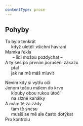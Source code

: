 ```yaml
---
contentType: prose
---
```


## Pohyby

To bylo tenkrát  
     když uletěli všichni havrani  
Mamka řekla  
      – lidi možou pozdychat –  
A ty ses po prvním porušení zákazu  
     ptal  
     jak na mě máš mluvit

Nevím kdy si vytřu oči  
Jenom tečou málem do krve  
     klouby obou rukou útočí  
     na slzné kanálky  
A mám tě za zády  
     tam tě snesu  
     musíš se mě ale často dotýkat  
Pro kontrolu
